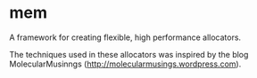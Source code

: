 mem
===

A framework for creating flexible, high performance allocators.

The techniques used in these allocators was inspired by the blog MolecularMusinngs (http://molecularmusings.wordpress.com).
